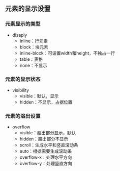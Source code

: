 ## **元素的显示设置**

### 元素显示的类型

- disaply
  - inline：行元素
  - block：块元素
  - inline-block：可设置width和height，不独占一行
  - table：表格
  - none：不显示

### 元素的显示状态

- visibility
  - visible：默认，显示
  - hidden：不显示，占据位置

### 元素的溢出设置

- overflow
  - visible：超出部分显示，默认
  - hidden：超出部分不显示
  - scroll：生成水平和竖直滚动条
  - auto：根据需要生成滚动条
  - overflow-x：处理水平方向
  - overflow-y：处理竖直方向